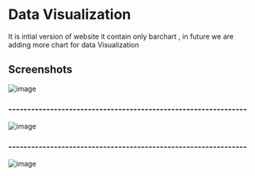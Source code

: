 # Data Visualization

It is intial version of website it contain only barchart , in future we are adding more  chart for data Visualization

## Screenshots


![image](https://github.com/user-attachments/assets/4e61d937-3486-4925-a4d8-cf6aa144b585)

### ---------------------------------------------------------------

![image](https://github.com/user-attachments/assets/148adc02-e233-47df-82cf-b31fff813a0e)

### ---------------------------------------------------------------

![image](https://github.com/user-attachments/assets/cea1a67f-2840-4c98-865d-ec65cd1dec8b)
